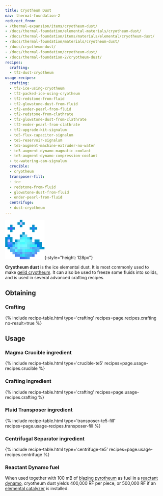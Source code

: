 ```yaml
---
title: Cryotheum Dust
nav: thermal-foundation-2
redirect_from:
- /thermal-expansion/items/cryotheum-dust/
- /docs/thermal-foundation/elemental-materials/cryotheum-dust/
- /docs/thermal-foundation/items/materials/elemental/cryotheum-dust/
- /docs/thermal-foundation/materials/cryotheum-dust/
- /docs/cryotheum-dust/
- /docs/thermal-foundation/cryotheum-dust/
- /docs/thermal-foundation-2/cryotheum-dust/
recipes:
  crafting:
  - tf2-dust-cryotheum
usage-recipes:
  crafting:
  - tf2-ice-using-cryotheum
  - tf2-packed-ice-using-cryotheum
  - tf2-redstone-from-fluid
  - tf2-glowstone-dust-from-fluid
  - tf2-ender-pearl-from-fluid
  - tf2-redstone-from-clathrate
  - tf2-glowstone-dust-from-clathrate
  - tf2-ender-pearl-from-clathrate
  - tf2-upgrade-kit-signalum
  - te5-flux-capacitor-signalum
  - te5-reservoir-signalum
  - te5-augment-machine-extruder-no-water
  - te5-augment-dynamo-magmatic-coolant
  - te5-augment-dynamo-compression-coolant
  - tc-watering-can-signalum
  crucible:
  - cryotheum
  transposer-fill:
  - ice
  - redstone-from-fluid
  - glowstone-dust-from-fluid
  - ender-pearl-from-fluid
  centrifuge:
  - dust-cryotheum
---
```


![Cryotheum dust](/assets/images/thermal-foundation-2/dust-cryotheum.gif){:style="height: 128px"}


**Cryotheum dust** is the ice elemental dust. It is most commonly used to make
[gelid cryotheum](/docs/1.12/thermal-foundation-2/gelid-cryotheum/). It can also be used to freeze some
fluids into solids, and is used in several advanced crafting recipes.


Obtaining
---------

### Crafting
{% include recipe-table.html type='crafting' recipes=page.recipes.crafting no-result=true %}


Usage
-----

### Magma Crucible ingredient
{% include recipe-table.html type='crucible-te5' recipes=page.usage-recipes.crucible %}

### Crafting ingredient
{% include recipe-table.html type='crafting' recipes=page.usage-recipes.crafting %}

### Fluid Transposer ingredient
{% include recipe-table.html type='transposer-te5-fill' recipes=page.usage-recipes.transposer-fill %}

### Centrifugal Separator ingredient
{% include recipe-table.html type='centrifuge-te5' recipes=page.usage-recipes.centrifuge %}

### Reactant Dynamo fuel
When used together with 100 mB of [blazing pyrotheum](/docs/1.12/thermal-foundation-2/blazing-pyrotheum/)
as fuel in a [reactant dynamo](/docs/1.12/thermal-expansion-5/reactant-dynamo/), cryotheum dust yields
400,000 RF per piece, or 500,000 RF if an [elemental
catalyzer](/docs/1.12/thermal-expansion-5/augment-elemental-catalyzer/) is installed.
